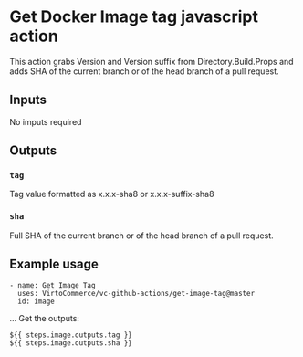 # Get Docker Image tag javascript action

This action grabs Version and Version suffix from Directory.Build.Props and adds SHA of the current branch or of the head branch of a pull request. 

## Inputs

No imputs required

## Outputs

### `tag`

Tag value formatted as x.x.x-sha8 or x.x.x-suffix-sha8
### `sha`

Full SHA of the current branch or of the head branch of a pull request. 

## Example usage
```
- name: Get Image Tag
  uses: VirtoCommerce/vc-github-actions/get-image-tag@master
  id: image
```
  
...
Get the outputs:
```
${{ steps.image.outputs.tag }}
${{ steps.image.outputs.sha }}
```
